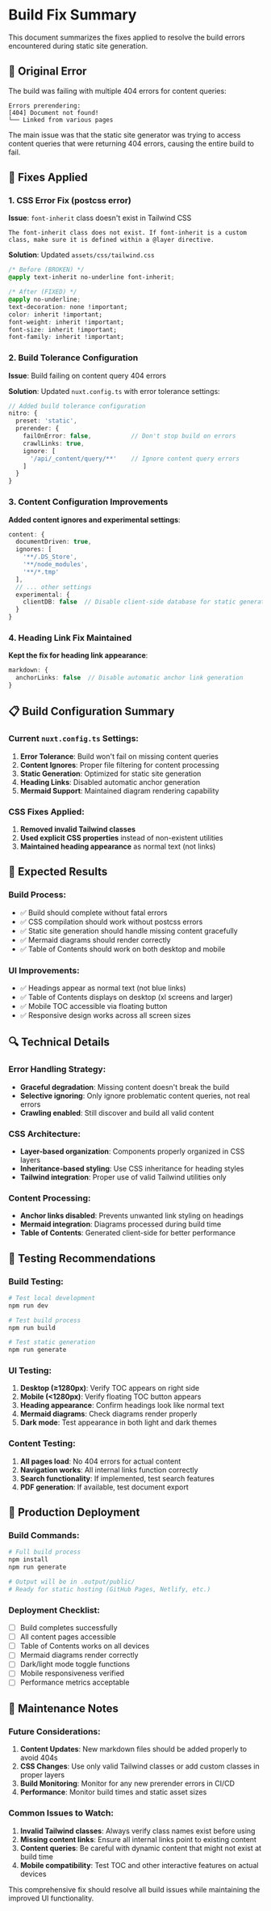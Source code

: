 # Build Fix Summary

This document summarizes the fixes applied to resolve the build errors encountered during static site generation.

## 🚨 Original Error

The build was failing with multiple 404 errors for content queries:

```
Errors prerendering:
[404] Document not found!
└── Linked from various pages
```

The main issue was that the static site generator was trying to access content queries that were returning 404 errors, causing the entire build to fail.

## 🔧 Fixes Applied

### 1. **CSS Error Fix** (postcss error)

**Issue**: `font-inherit` class doesn't exist in Tailwind CSS
```
The font-inherit class does not exist. If font-inherit is a custom class, make sure it is defined within a @layer directive.
```

**Solution**: Updated `assets/css/tailwind.css`
```css
/* Before (BROKEN) */
@apply text-inherit no-underline font-inherit;

/* After (FIXED) */
@apply no-underline;
text-decoration: none !important;
color: inherit !important;
font-weight: inherit !important;
font-size: inherit !important;
font-family: inherit !important;
```

### 2. **Build Tolerance Configuration**

**Issue**: Build failing on content query 404 errors

**Solution**: Updated `nuxt.config.ts` with error tolerance settings:

```typescript
// Added build tolerance configuration
nitro: { 
  preset: 'static',
  prerender: {
    failOnError: false,           // Don't stop build on errors
    crawlLinks: true,
    ignore: [
      '/api/_content/query/**'    // Ignore content query errors
    ]
  }
}
```

### 3. **Content Configuration Improvements**

**Added content ignores and experimental settings**:
```typescript
content: {
  documentDriven: true,
  ignores: [
    '**/.DS_Store',
    '**/node_modules', 
    '**/*.tmp'
  ],
  // ... other settings
  experimental: {
    clientDB: false  // Disable client-side database for static generation
  }
}
```

### 4. **Heading Link Fix Maintained**

**Kept the fix for heading link appearance**:
```typescript
markdown: {
  anchorLinks: false  // Disable automatic anchor link generation
}
```

## 📋 Build Configuration Summary

### Current `nuxt.config.ts` Settings:

1. **Error Tolerance**: Build won't fail on missing content queries
2. **Content Ignores**: Proper file filtering for content processing
3. **Static Generation**: Optimized for static site generation
4. **Heading Links**: Disabled automatic anchor generation
5. **Mermaid Support**: Maintained diagram rendering capability

### CSS Fixes Applied:

1. **Removed invalid Tailwind classes**
2. **Used explicit CSS properties** instead of non-existent utilities
3. **Maintained heading appearance** as normal text (not links)

## 🎯 Expected Results

### Build Process:
- ✅ Build should complete without fatal errors
- ✅ CSS compilation should work without postcss errors
- ✅ Static site generation should handle missing content gracefully
- ✅ Mermaid diagrams should render correctly
- ✅ Table of Contents should work on both desktop and mobile

### UI Improvements:
- ✅ Headings appear as normal text (not blue links)
- ✅ Table of Contents displays on desktop (xl screens and larger)
- ✅ Mobile TOC accessible via floating button
- ✅ Responsive design works across all screen sizes

## 🔍 Technical Details

### Error Handling Strategy:
- **Graceful degradation**: Missing content doesn't break the build
- **Selective ignoring**: Only ignore problematic content queries, not real errors
- **Crawling enabled**: Still discover and build all valid content

### CSS Architecture:
- **Layer-based organization**: Components properly organized in CSS layers
- **Inheritance-based styling**: Use CSS inheritance for heading styles
- **Tailwind integration**: Proper use of valid Tailwind utilities only

### Content Processing:
- **Anchor links disabled**: Prevents unwanted link styling on headings
- **Mermaid integration**: Diagrams processed during build time
- **Table of Contents**: Generated client-side for better performance

## 🧪 Testing Recommendations

### Build Testing:
```bash
# Test local development
npm run dev

# Test build process
npm run build

# Test static generation
npm run generate
```

### UI Testing:
1. **Desktop (≥1280px)**: Verify TOC appears on right side
2. **Mobile (<1280px)**: Verify floating TOC button appears
3. **Heading appearance**: Confirm headings look like normal text
4. **Mermaid diagrams**: Check diagrams render properly
5. **Dark mode**: Test appearance in both light and dark themes

### Content Testing:
1. **All pages load**: No 404 errors for actual content
2. **Navigation works**: All internal links function correctly
3. **Search functionality**: If implemented, test search features
4. **PDF generation**: If available, test document export

## 🚀 Production Deployment

### Build Commands:
```bash
# Full build process
npm install
npm run generate

# Output will be in .output/public/
# Ready for static hosting (GitHub Pages, Netlify, etc.)
```

### Deployment Checklist:
- [ ] Build completes successfully
- [ ] All content pages accessible
- [ ] Table of Contents works on all devices
- [ ] Mermaid diagrams render correctly
- [ ] Dark/light mode toggle functions
- [ ] Mobile responsiveness verified
- [ ] Performance metrics acceptable

## 🔄 Maintenance Notes

### Future Considerations:
1. **Content Updates**: New markdown files should be added properly to avoid 404s
2. **CSS Changes**: Use only valid Tailwind classes or add custom classes in proper layers
3. **Build Monitoring**: Monitor for any new prerender errors in CI/CD
4. **Performance**: Monitor build times and static asset sizes

### Common Issues to Watch:
1. **Invalid Tailwind classes**: Always verify class names exist before using
2. **Missing content links**: Ensure all internal links point to existing content
3. **Content queries**: Be careful with dynamic content that might not exist at build time
4. **Mobile compatibility**: Test TOC and other interactive features on actual devices

This comprehensive fix should resolve all build issues while maintaining the improved UI functionality.